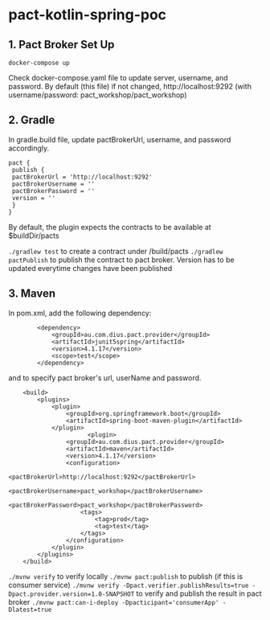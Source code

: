 # pact-kotlin-spring-poc

## 1. Pact Broker Set Up
```
docker-compose up
```
Check docker-compose.yaml file to update server, username, and password.
By default (this file) if not changed, http://localhost:9292 (with username/password: pact_workshop/pact_workshop)

## 2. Gradle
In gradle.build file, update pactBrokerUrl, username, and password accordingly.
```
pact {
 publish {
 pactBrokerUrl = 'http://localhost:9292'
 pactBrokerUsername = ''
 pactBrokerPassword = ''
 version = ''
 }
}
```

By default, the plugin expects the contracts to be available at $buildDir/pacts

```./gradlew test``` to create a contract under /build/pacts
```./gradlew pactPublish``` to publish the contract to pact broker. Version has to be updated everytime changes have been published

## 3. Maven
In pom.xml, add the following dependency:
```
        <dependency>
            <groupId>au.com.dius.pact.provider</groupId>
            <artifactId>junit5spring</artifactId>
            <version>4.1.17</version>
            <scope>test</scope>
        </dependency>

```

and <plugin> to specify pact broker's url, userName and password.
```
	<build>
		<plugins>
			<plugin>
				<groupId>org.springframework.boot</groupId>
				<artifactId>spring-boot-maven-plugin</artifactId>
			</plugin>
			          <plugin>
                <groupId>au.com.dius.pact.provider</groupId>
                <artifactId>maven</artifactId>
                <version>4.1.17</version>
                <configuration>
                    <pactBrokerUrl>http://localhost:9292</pactBrokerUrl>
                    <pactBrokerUsername>pact_workshop</pactBrokerUsername>
                    <pactBrokerPassword>pact_workshop</pactBrokerPassword>
                    <tags>
                        <tag>prod</tag>
                        <tag>test</tag>
                    </tags>
                </configuration>
            </plugin>
		</plugins>
	</build>
```

```./mvnw verify``` to verify locally
```./mvnw pact:publish``` to publish (if this is consumer service)
```./mvnw verify -Dpact.verifier.publishResults=true -Dpact.provider.version=1.0-SNAPSHOT``` to verify and publish the result in pact broker
```./mvnw pact:can-i-deploy -Dpacticipant='consumerApp' -Dlatest=true```





